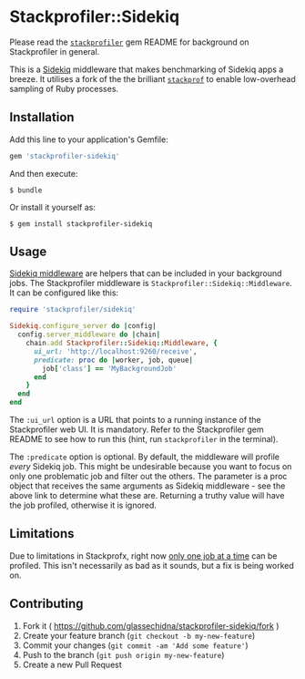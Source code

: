 # Stackprofiler::Sidekiq

Please read the [`stackprofiler`][1] gem README for background on Stackprofiler
in general.

This is a [Sidekiq][2] middleware that makes benchmarking of Sidekiq apps a breeze.
It utilises a fork of the the brilliant [`stackprof`][3] to enable low-overhead
sampling of Ruby processes.

## Installation

Add this line to your application's Gemfile:

```ruby
gem 'stackprofiler-sidekiq'
```

And then execute:

    $ bundle

Or install it yourself as:

    $ gem install stackprofiler-sidekiq

## Usage

[Sidekiq middleware][4] are helpers that can be included in your background jobs.
The Stackprofiler middleware is `Stackprofiler::Sidekiq::Middleware`. It can be
configured like this:

```ruby
require 'stackprofiler/sidekiq'

Sidekiq.configure_server do |config|
  config.server_middleware do |chain|
    chain.add Stackprofiler::Sidekiq::Middleware, {
      ui_url: 'http://localhost:9260/receive',
      predicate: proc do |worker, job, queue|
        job['class'] == 'MyBackgroundJob'
      end
    }
  end
end
```

The `:ui_url` option is a URL that points to a running instance of the
Stackprofiler web UI. It is mandatory. Refer to the Stackprofiler gem README
to see how to run this (hint, run `stackprofiler` in the terminal).

The `:predicate` option is optional. By default, the middleware will profile
*every* Sidekiq job. This might be undesirable because you want to focus on
only one problematic job and filter out the others. The parameter is a proc
object that receives the same arguments as Sidekiq middleware - see the above
link to determine what these are. Returning a truthy value will have the job
profiled, otherwise it is ignored.

## Limitations

Due to limitations in Stackprofx, right now [only one job at a time][5] can
be profiled. This isn't necessarily as bad as it sounds, but a fix is being
worked on.

## Contributing

1. Fork it ( https://github.com/glassechidna/stackprofiler-sidekiq/fork )
2. Create your feature branch (`git checkout -b my-new-feature`)
3. Commit your changes (`git commit -am 'Add some feature'`)
4. Push to the branch (`git push origin my-new-feature`)
5. Create a new Pull Request

[1]: https://github.com/glassechidna/stackprofiler
[2]: https://github.com/mperham/sidekiq
[3]: https://github.com/tmm1/stackprof
[4]: https://github.com/mperham/sidekiq/wiki/Middleware
[5]: https://github.com/glassechidna/stackprofiler-sidekiq/issues/1
